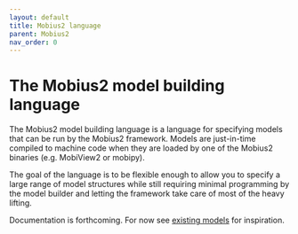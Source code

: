 ```yaml
---
layout: default
title: Mobius2 language
parent: Mobius2
nav_order: 0
---
```


# The Mobius2 model building language

The Mobius2 model building language is a language for specifying models that can be run by the Mobius2 framework. Models are just-in-time compiled to machine code when they are loaded by one of the Mobius2 binaries (e.g. MobiView2 or mobipy).

The goal of the language is to be flexible enough to allow you to specify a large range of model structures while still requiring minimal programming by the model builder and letting the framework take care of most of the heavy lifting.

Documentation is forthcoming. For now see [existing models](https://github.com/NIVANorge/Mobius2/tree/main/models) for inspiration.